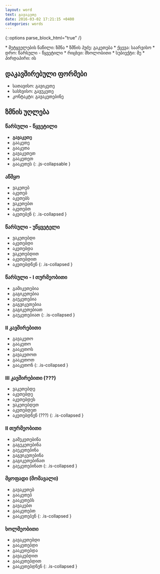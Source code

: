 ```yaml
---
layout: word
text: გავაკეთე
date: 2016-03-02 17:21:15 +0400
categories: words
---
```


{::options parse_block_html="true" /}

<section>
  * მეტყველების ნაწილი: ზმნა
  * ზმნის პუძე: გაკეთება
  * ქცევა: საარვისო
  * დრო: წარსული - წყვეტილი
  * რიცხვი: მხოლობითი
  * სუბიექტი: მე
  * პირდაპირი: ის
</section>

<section class='section'>

  <h2 class='heading mod-little-margin'>
    დაკავშირებული ფორმები
  </h2>

  * სათავისო: გავიკეთე
  * სასხვისო: გავუკეთე
  * კონტაკტი: გავაკეთებინე

</section>

<h2 class='section'>
  ზმნის უღლება
</h2>

<section class='verb-block'>
  <h3 class='js-expand-collapse-siblings'>
    <i class="fa fa-caret-down"></i>
    წარსული - წყვეტილი
  </h3>

  * __გავაკეთე__
  * გააკეთე
  * გააკეთა
  * გავაკეთეთ
  * გააკეთეთ
  * გააკეთეს
  {: .js-collapsable }

</section>

<section class='verb-block'>

  <h3 class='js-expand-collapse-siblings'>
    <i class="fa fa-caret-right"></i>
    აწმყო
  </h3>

  * ვაკეთებ
  * აკეთებ
  * აკეთებს
  * ვაკეთებთ
  * აკეთებთ
  * აკეთებენ
  {: .is-collapsed }

</section>

<section class='verb-block'>

  <h3 class='js-expand-collapse-siblings'>
    <i class="fa fa-caret-right"></i>
    წარსული - უწყვეტელი
  </h3>

  * ვაკეთებდი
  * აკეთებდი
  * აკეთებდა
  * ვაკეთებდით
  * აკეთებდით
  * აკეთებდნენ
  {: .is-collapsed }

</section>

<section class='verb-block'>

  <h3 class='js-expand-collapse-siblings'>
    <i class="fa fa-caret-right"></i>
    წარსული - I თურმეობითი
  </h3>

  * გამიკეთებია
  * გაგიკეთებია
  * გაუკეთებია
  * გაგვიკეთებია
  * გაგიკეთებიათ
  * გაუკეთებიათ
  {: .is-collapsed }

</section>

<section class='verb-block'>

  <h3 class='js-expand-collapse-siblings'>
    <i class="fa fa-caret-right"></i>
    II კავშირებითი
  </h3>

  * გავაკეთო
  * გააკეთო
  * გააკეთოს
  * გავაკეთოთ
  * გააკეთოთ
  * გააკეთონ
  {: .is-collapsed }

</section>

<section class='verb-block'>

  <h3 class='js-expand-collapse-siblings'>
    <i class="fa fa-caret-right"></i>
    III კავშირებითი (???)
  </h3>

  * ვაკეთებდე
  * აკეთებდე
  * აკეთებდეს
  * ვაკეთებდეთ
  * აკეთებდეთ
  * აკეთებდნენ (???)
  {: .is-collapsed }

</section>

<section class='verb-block'>

  <h3 class='js-expand-collapse-siblings'>
    <i class="fa fa-caret-right"></i>
    II თურმეობითი
  </h3>

  * გამეკეთებინა
  * გაგეკეთებინა
  * გაეკეთებინა
  * გაგვიკეთებინა
  * გაგიკეთებინათ
  * გაეკეთებინათ
  {: .is-collapsed }

</section>

<section class='verb-block'>

  <h3 class='js-expand-collapse-siblings'>
    <i class="fa fa-caret-right"></i>
    მყოფადი (მომავალი)
  </h3>

  * გავაკეთებ
  * გააკეთებ
  * გააკეთებს
  * გავაკებთ
  * გააკეთებთ
  * გააკეთებენ
  {: .is-collapsed }

</section>

<section class='verb-block'>

  <h3 class='js-expand-collapse-siblings'>
    <i class="fa fa-caret-right"></i>
    ხოლმეობითი
  </h3>

  * გავაკეთებდი
  * გააკეთებდი
  * გააკეთებდა
  * გავაკებდით
  * გააკეთებდით
  * გააკეთებდნენ
  {: .is-collapsed }

</section>
